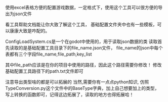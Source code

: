 使用excel表格方便的配置游戏数据，一定格式下，使用这个工具可以很方便的导出为json文件

看工具帮助文档能让你大致了解这个工具，
基础配置文件夹中也有一些模板，可以康康大致是咋配的。

ConfigLoadSystem.cs是一个在godot中使用的，用于读取json数据的类
读取首先读取的是基础配置工具目录下的file_name.json文件，
file_name的json中每个表都有三个字段file_name,file_path,key_list

其中file_path应该是在你的项目中使用的路径，因此这个路径需要你修改！
修改基础配置工具路径下的path.txt文件即可

注意导出类型啥的都是可以拓展的
当然,需要你有一点点python知识,
仿照TypeConversion.py这个文件中的BaseType字典，加上自己想要加上的类型，
写上转换的函数即可，记得这边拓展了，读取的地方也得拓展哈！

